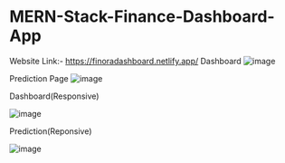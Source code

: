 # MERN-Stack-Finance-Dashboard-App
Website Link:- https://finoradashboard.netlify.app/
Dashboard
![image](https://github.com/user-attachments/assets/255564fe-359c-4238-8873-f8f52499e6c8)

Prediction Page
![image](https://github.com/user-attachments/assets/c4539cae-fcbc-40f0-8fa8-49f4742b5dd6)

Dashboard(Responsive)


![image](https://github.com/user-attachments/assets/d5e9e571-cd3e-4a24-b587-efc5dafe66e4)

Prediction(Reponsive)


![image](https://github.com/user-attachments/assets/8b00e410-7970-4c46-b118-fc5fd99e1fbd)
